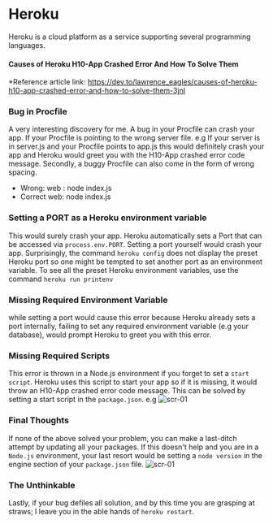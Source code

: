 # Heroku
Heroku is a cloud platform as a service supporting several programming languages.

#### Causes of Heroku H10-App Crashed Error And How To Solve Them
*Reference article link: https://dev.to/lawrence_eagles/causes-of-heroku-h10-app-crashed-error-and-how-to-solve-them-3jnl

### Bug in Procfile
A very interesting discovery for me. A bug in your Procfile can crash your app. If your Procfile is pointing to the wrong server file. e.g If your server is in server.js and your Procfile points to app.js this would definitely crash your app and Heroku would greet you with the H10-App crashed error code message.
Secondly, a buggy Procfile can also come in the form of wrong spacing.
- Wrong: web : node index.js
- Correct web: node index.js

### Setting a PORT as a Heroku environment variable
This would surely crash your app. Heroku automatically sets a Port that can be accessed via `process.env.PORT`. Setting a port yourself would crash your app. Surprisingly, the command `heroku config` does not display the preset Heroku port so one might be tempted to set another port as an environment variable.
To see all the preset Heroku environment variables, use the command `heroku run printenv`

### Missing Required Environment Variable 
while setting a port would cause this error because Heroku already sets a port internally, failing to set any required environment variable (e.g your database), would prompt Heroku to greet you with this error.

### Missing Required Scripts
This error is thrown in a Node.js environment if you forget to set a `start script`. Heroku uses this script to start your app so if it is missing, it would throw an H10-App crashed error code message.
This can be solved by setting a start script in the `package.json`. e.g
![scr-01](https://user-images.githubusercontent.com/73134659/153249123-97afbb89-31d9-4f3b-aead-a8f6aeefb5f0.JPG)

### Final Thoughts
If none of the above solved your problem, you can make a last-ditch attempt by updating all your packages. If this doesn't help and you are in a `Node.js` environment, your last resort would be setting a `node version` in the engine section of your `package.json` file.
![scr-01](https://user-images.githubusercontent.com/73134659/153249427-8ee1964f-4f46-4264-8027-cd2d956af8cf.JPG)

### The Unthinkable
Lastly, if your bug defiles all solution, and by this time you are grasping at straws; I leave you in the able hands of `heroku restart`.




